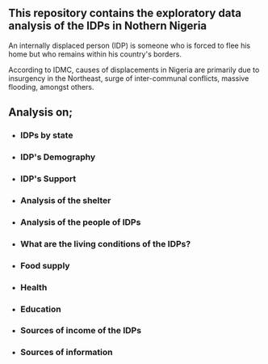 ## This repository contains the exploratory data analysis of  the IDPs in Nothern Nigeria
An internally displaced person (IDP) is someone who is forced to flee his home but who remains within his country's borders.

According to IDMC, causes of displacements in Nigeria are primarily due to insurgency in the Northeast, surge of inter-communal conflicts,
massive flooding, amongst others.

## Analysis on;
* ### IDPs by state
* ### IDP's Demography
* ### IDP's Support
* ### Analysis of the shelter
* ### Analysis of the people of IDPs
* ### What are the living conditions of the IDPs?
* ### Food supply
* ### Health
* ### Education
* ### Sources of income of the IDPs
* ### Sources of information
